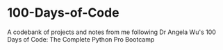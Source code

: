 # 100-Days-of-Code
 A codebank of projects and notes from me following Dr Angela Wu's 100 Days of Code: The Complete Python Pro Bootcamp

